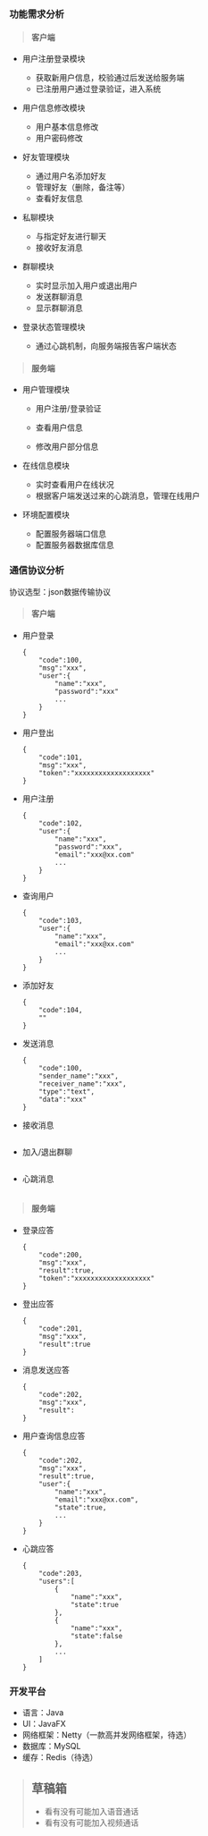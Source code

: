 ### 功能需求分析 

> #### 客户端

+ 用户注册登录模块
  + 获取新用户信息，校验通过后发送给服务端
  + 已注册用户通过登录验证，进入系统
+ 用户信息修改模块
  + 用户基本信息修改
  + 用户密码修改
+ 好友管理模块
  + 通过用户名添加好友
  + 管理好友（删除，备注等）
  + 查看好友信息
+ 私聊模块
  + 与指定好友进行聊天
  + 接收好友消息

+ 群聊模块

  + 实时显示加入用户或退出用户
  + 发送群聊消息
  + 显示群聊消息

+ 登录状态管理模块

  + 通过心跳机制，向服务端报告客户端状态

> #### 服务端

+ 用户管理模块

  + 用户注册/登录验证

  + 查看用户信息
  + 修改用户部分信息

+ 在线信息模块
  + 实时查看用户在线状况
  + 根据客户端发送过来的心跳消息，管理在线用户

+ 环境配置模块
  + 配置服务器端口信息
  + 配置服务器数据库信息

### 通信协议分析

协议选型：json数据传输协议

> #### 客户端

+ 用户登录

  ```
  {
      "code":100,
      "msg":"xxx",
      "user":{
          "name":"xxx",
          "password":"xxx"
          ...
      }
  }
  ```

+ 用户登出

  ```
  {
      "code":101,
      "msg":"xxx",
      "token":"xxxxxxxxxxxxxxxxxxx"
  }
  ```

+ 用户注册

  ```
  {
      "code":102,
      "user":{
          "name":"xxx",
          "password":"xxx",
          "email":"xxx@xx.com"
          ...
      }
  }
  ```

+ 查询用户

  ```
  {
      "code":103,
      "user":{
          "name":"xxx",
          "email":"xxx@xx.com"
          ...
      }
  }
  ```

+ 添加好友

  ```
  {
      "code":104,
      ""
  }
  ```

+ 发送消息

  ```
  {
      "code":100,
      "sender_name":"xxx",
      "receiver_name":"xxx",
      "type":"text",
      "data":"xxx"
  }
  ```

+ 接收消息

  ```
  
  ```

+ 加入/退出群聊

  ```
  
  ```

+ 心跳消息

  ```
  
  ```

> #### 服务端

  + 登录应答

    ```
    {
        "code":200,
        "msg":"xxx",
        "result":true,
        "token":"xxxxxxxxxxxxxxxxxxx"
    }
    ```

  + 登出应答

    ```
    {
        "code":201,
        "msg":"xxx",
        "result":true
    }
    ```

  + 消息发送应答

    ```
    {
        "code":202,
        "msg":"xxx",
        "result":
    }
    ```

  + 用户查询信息应答

    ```
    {
        "code":202,
        "msg":"xxx",
        "result":true,
        "user":{
            "name":"xxx",
            "email":"xxx@xx.com",
            "state":true,
            ...
        }
    }
    ```

  + 心跳应答

    ```
    {
        "code":203,
        "users":[
            {
                "name":"xxx",
                "state":true
            },
            {
                "name":"xxx",
                "state":false
            },
            ...
        ]
    }
    ```


### 开发平台

+ 语言：Java
+ UI：JavaFX
+ 网络框架：Netty（一款高并发网络框架，待选）
+ 数据库：MySQL
+ 缓存：Redis（待选）



> ## 草稿箱
>
> + 看有没有可能加入语音通话
> + 看有没有可能加入视频通话